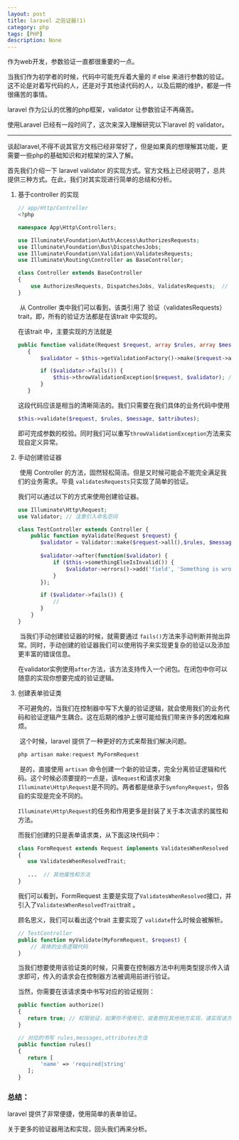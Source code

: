 ```yaml
---
layout: post
title: laravel 之验证器(1)
category: php
tags: [PHP]
description: None
---
```


作为web开发，参数验证一直都很重要的一点。

当我们作为初学者的时候，代码中可能充斥着大量的 if else 来进行参数的验证。这不论是对着写代码的人，还是对于其他读代码的人，以及后期的维护，都是一件很痛苦的事情。

laravel 作为公认的优雅的php框架，validator 让参数验证不再痛苦。

使用Laravel 已经有一段时间了，这次来深入理解研究以下laravel 的 validator。

----

谈起laravel,不得不说其官方文档已经非常好了，但是如果真的想理解其功能，更需要一些php的基础知识和对框架的深入了解。



首先我们介绍一下 laravel validator 的实现方式。官方文档上已经说明了，总共提供三种方式。在此，我们对其实现进行简单的总结和分析。


1.  基于controller 的实现

    ````php
    // app/Http/Controller
    <?php

    namespace App\Http\Controllers;

    use Illuminate\Foundation\Auth\Access\AuthorizesRequests;
    use Illuminate\Foundation\Bus\DispatchesJobs;
    use Illuminate\Foundation\Validation\ValidatesRequests;
    use Illuminate\Routing\Controller as BaseController;

    class Controller extends BaseController
    {
    	use AuthorizesRequests, DispatchesJobs, ValidatesRequests;  // 引用trait
    }
    ````

    ​	从 Controller 类中我们可以看到，该类引用了 验证（validatesRequests）trait，即，所有的验证方法都是在该trait 中实现的。

    在该trait 中，主要实现的方法就是

    ````php
    public function validate(Request $request, array $rules, array $messages = [], array $customAttributes = [])
       {
           $validator = $this->getValidationFactory()->make($request->all(), $rules, $messages, $customAttributes); // 获得validator 实例，并对参数进行校验

           if ($validator->fails()) {
               $this->throwValidationException($request, $validator); // 验证失败，即抛出异常
           }
       }
    ````

    这段代码应该是相当的清晰简洁的。我们只需要在我们具体的业务代码中使用

    ````php
    $this->validate($request, $rules, $message, $attributes);
    ````

    即可完成参数的校验。同时我们可以重写`throwValidationException`方法来实现自定义异常。


2.  手动创建验证器

    ​	使用 Controller 的方法，固然轻松简洁。但是又时候可能会不能完全满足我们的业务需求。毕竟 `validatesRequests`只实现了简单的验证。

    我们可以通过以下的方式来使用创建验证器。

    ````php
    use Illuminate\Http\Request;
    use Validator; // 注意引入命名空间

    class TestController extends Controller {
    	public function myValidate(Request $request) {
           $validator = Validator::make($request->all(),$rules, $message, $attributes);
           
           $validator->after(function($validator) {
               if ($this->somethingElseIsInvalid()) {
                   $validator->errors()->add('field', 'Something is wrong with this field!');	
               }
           });

           if ($validator->fails()) {
               //
           }
    	}
    }
    ````

    ​	当我们手动创建验证器的时候，就需要通过 `fails()`方法来手动判断并抛出异常。同时，手动创建的验证器我们可以使用钩子来实现更复杂的验证以及添加更丰富的错误信息。

    ​	在validator实例使用`after`方法，该方法支持传入一个闭包。在闭包中你可以随意的实现你想要完成的验证逻辑。


3.  创建表单验证类

    ​	不可避免的，当我们在控制器中写下大量的验证逻辑，就会使用我们的业务代码和验证逻辑产生耦合。这在后期的维护上很可能给我们带来许多的困难和麻烦。

    ​	这个时候，laravel 提供了一种更好的方式来帮我们解决问题。

    ````php
    php artisan make:request MyFormRequest
    ````

    ​	是的，直接使用 `artisan` 命令创建一个新的验证类，完全分离验证逻辑和代码。这个时候必须要提的一点是，该`Request`和请求对象`Illuminate\Http\Request`是不同的。两者都是继承于`SymfonyRequest`，但各自的实现是完全不同的。

    ​	`Illuminate\Http\Request`的任务和作用更多是封装了关于本次请求的属性和方法。

    而我们创建的只是表单请求类，从下面这块代码中：

    ````php
    class FormRequest extends Request implements ValidatesWhenResolved
    {
       use ValidatesWhenResolvedTrait;
       
       ...  // 其他属性和方法
    }
    ````

    我们可以看到，FormRequest 主要是实现了`ValidatesWhenResolved`接口，并引入了`ValidatesWhenResolvedTrait`trait 。

    顾名思义，我们可以看出这个trait 主要实现了 `validate`什么时候会被解析。

    ````php
    // TestController
    public function myValidate(MyFormRequest, $request) {
     	// 具体的业务逻辑代码
    }
    ````

    当我们想要使用该验证类的时候，只需要在控制器方法中利用类型提示传入请求即可，传入的请求会在控制器方法被调用前进行验证。

    当然，你需要在该请求类中书写对应的验证规则：

    ````php
    public function authorize()
    {
       return true; // 权限验证，如果你不使用它，或者想在其他地方实现，请实现该方法，并返回true;
    }

    // 对应的书写 rules,messages,attributes方法
    public function rules()
    {
       return [
           'name' => 'required|string'
       ];
    }
    ````




### 总结：

laravel 提供了非常便捷，使用简单的表单验证。

关于更多的验证器用法和实现，回头我们再来分析。


